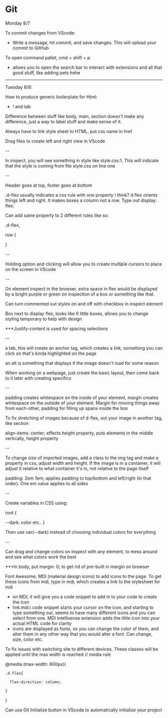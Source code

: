 # Git

Monday 8/7

To commit changes from VScode:

- Write a message, hit commit, and save changes. This will upload your commit to GitHub

To open command pallet, cmd + shift + p
  - allows you to open the search bar to interact with extensions and all that good stuff, like adding pets hehe


---

Tuesday 8/8:

How to produce generic boilerplate for Html:
- ! and tab

Difference between stuff like body, main, section doesn't make any difference, just a way to label stuff and make sense of it.

Always have to link style sheet to HTML, put css name in href

Drag files to create left and right view in VScode

--

In inspect, you will see something in style like style.css:1. This will indicate that the style is coming from file style.css on line one

--

Header goes at top, footer goes at bottom

.d-flex usually indicates a css rule with one property I think? d.flex orients things left and right. It makes boxes a column not a row. Type out display: flex;

Can add same property to 2 different rules like so:

.d-flex, 

row {
  
}

--

Holding option and clicking will allow you to create multiple cursors to place on the screen in VScode

--

On element inspect in the browser, extra space in flex would be displayed by a bright purple or green on inspection of a box or something like that.

Can turn commented out styles on and off with checkbox in inspect element

Box next to display flex, looks like 6 little boxes, allows you to change styling temporary to help with design

***Justify-content is used for spacing selections

--

a tab, this will create an anchor tag, which creates a link, something you can click on that's kinda highlighted on the page

an alt is something that displays if the image doesn't load for some reason

When working on a webpage, just create the basic layout, then come back to it later with creating specifics

--

padding creates whitespace on the inside of your element, margin creates whitespace on the outside of your element. Margin for moving things away from each-other, padding for filling up space inside the box

To fix stretching of images because of d-flex, out your image in another tag, like section

align-items: center; effects height property, puts elements in the middle vertically, height property

--

To change size of imported images, add a class to the img tag and make a property in css, adjust width and height. If the image is in a container, it will adjust it relative to what container it's in, not relative to the page itself

padding: 2em 1em; applies padding to top/bottom and left/right (in that order). One em value applies to all sides

--

Create variables in CSS using:


root {

  --dark: color etc..
}

Then use var(--dark) instead of choosing individual colors for everything

--

Can drag and change colors on inspect with any element, to mess around and see what colors work the best

***In body, put margin: 0; to get rid of pre-built in margin on browser

Font Awesome, MDI (material design icons) to add icons to the page. To get these icons from mdi, type in mdi, which creates a link to the stylesheet for mdi

  - on MDI, it will give you a code snippet to add in to your code to create the icon
  - link.mdi:i code snippet starts your cursor on the icon, and starting to type something out, seems to have many different icons and you can select from one. MDI intellisense extension adds the little icon into your actual HTML code for clarity
  - icons are displayed as fonts, so you can change the color of them, and alter them in any other way that you would alter a font. Can change, size, color etc.

To fix issues with switching site to different devices. These classes will be applied until the max width is reached
// media rule

@media (max-width: 600px){

    .d-flex{

      flex-direction: column;

    }
}


Can use Git Initialize button in VScode to automatically initialize your project 

